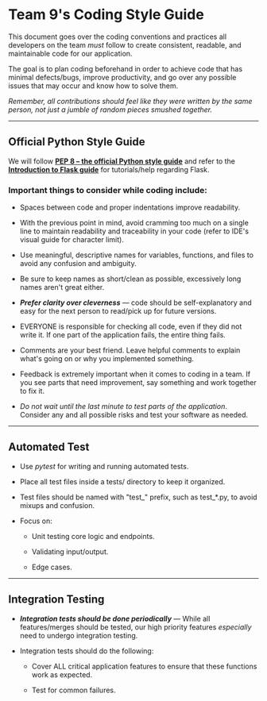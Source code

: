 # Team 9's Coding Style Guide 

This document goes over the coding conventions and practices all developers on the team _must_ follow to create consistent, readable, and maintainable code for our application.

The goal is to plan coding beforehand in order to achieve code that has minimal defects/bugs, improve productivity, and go over any possible issues that may occur and know how to solve them.

_Remember, all contributions should feel like they were written by the same person, not just a jumble of random pieces smushed together._

---

## Official Python Style Guide

We will follow [**PEP 8 – the official Python style guide**](https://peps.python.org/pep-0008/) and refer to the [**Introduction to Flask guide**](https://www.geeksforgeeks.org/flask-tutorial/) for tutorials/help regarding Flask.

### Important things to consider while coding include: 

- Spaces between code and proper indentations improve readability.
  
- With the previous point in mind, avoid cramming too much on a single line to maintain readability and traceability in your code (refer to IDE's visual guide for character limit).
  
- Use meaningful, descriptive names for variables, functions, and files to avoid any confusion and ambiguity.
  
- Be sure to keep names as short/clean as possible, excessively long names aren't great either.
  
- _**Prefer clarity over cleverness**_ — code should be self-explanatory and easy for the next person to read/pick up for future versions.
  
- EVERYONE is responsible for checking all code, even if they did not write it. If one part of the application fails, the entire thing fails.
  
- Comments are your best friend. Leave helpful comments to explain what's going on or why you implemented something.
  
- Feedback is extremely important when it comes to coding in a team. If you see parts that need improvement, say something and work together to fix it.
  
- _Do not wait until the last minute to test parts of the application_. Consider any and all possible risks and test your software as needed.

---

## Automated Test

 - Use _pytest_ for writing and running automated tests.

- Place all test files inside a tests/ directory to keep it organized.

- Test files should be named with "test_" prefix, such as test_*.py, to avoid mixups and confusion.

- Focus on:

    - Unit testing core logic and endpoints.

    - Validating input/output.

    - Edge cases.

---

## Integration Testing

- _**Integration tests should be done periodically**_ — While all features/merges should be tested, our high priority features _especially_ need to undergo integration testing.
  
- Integration tests should do the following:

    - Cover ALL critical application features to ensure that these functions work as expected.

    - Test for common failures. 
